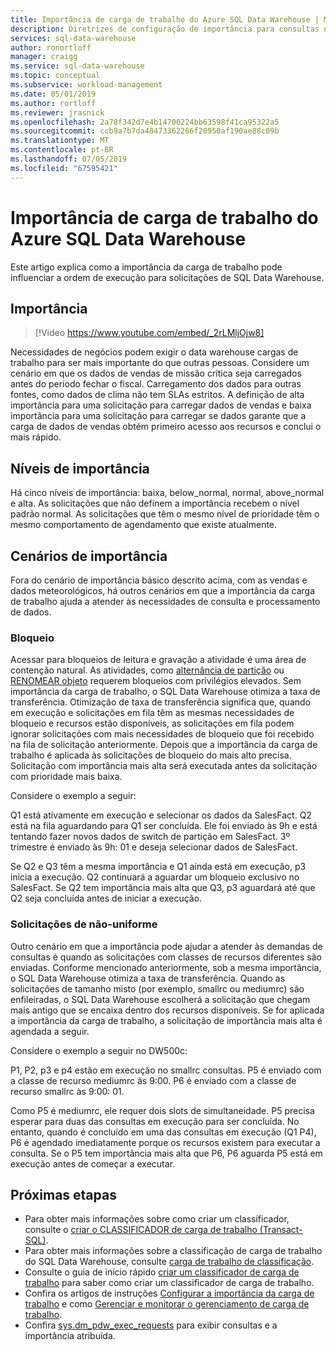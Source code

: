 ```yaml
---
title: Importância de carga de trabalho do Azure SQL Data Warehouse | Microsoft Docs
description: Diretrizes de configuração de importância para consultas no Azure SQL Data Warehouse.
services: sql-data-warehouse
author: ronortloff
manager: craigg
ms.service: sql-data-warehouse
ms.topic: conceptual
ms.subservice: workload-management
ms.date: 05/01/2019
ms.author: rortloff
ms.reviewer: jrasnick
ms.openlocfilehash: 2a78f342d7e4b14700224bb63598f41ca95322a5
ms.sourcegitcommit: ccb9a7b7da48473362266f20950af190ae88c09b
ms.translationtype: MT
ms.contentlocale: pt-BR
ms.lasthandoff: 07/05/2019
ms.locfileid: "67595421"
---
```

# <a name="azure-sql-data-warehouse-workload-importance"></a>Importância de carga de trabalho do Azure SQL Data Warehouse

Este artigo explica como a importância da carga de trabalho pode influenciar a ordem de execução para solicitações de SQL Data Warehouse.

## <a name="importance"></a>Importância

> [!Video https://www.youtube.com/embed/_2rLMljOjw8]

Necessidades de negócios podem exigir o data warehouse cargas de trabalho para ser mais importante do que outras pessoas.  Considere um cenário em que os dados de vendas de missão crítica seja carregados antes do período fechar o fiscal.  Carregamento dos dados para outras fontes, como dados de clima não tem SLAs estritos.   A definição de alta importância para uma solicitação para carregar dados de vendas e baixa importância para uma solicitação para carregar se dados garante que a carga de dados de vendas obtém primeiro acesso aos recursos e conclui o mais rápido.

## <a name="importance-levels"></a>Níveis de importância

Há cinco níveis de importância: baixa, below_normal, normal, above_normal e alta.  As solicitações que não definem a importância recebem o nível padrão normal.  As solicitações que têm o mesmo nível de prioridade têm o mesmo comportamento de agendamento que existe atualmente.

## <a name="importance-scenarios"></a>Cenários de importância

Fora do cenário de importância básico descrito acima, com as vendas e dados meteorológicos, há outros cenários em que a importância da carga de trabalho ajuda a atender às necessidades de consulta e processamento de dados.

### <a name="locking"></a>Bloqueio

Acessar para bloqueios de leitura e gravação a atividade é uma área de contenção natural.  As atividades, como [alternância de partição](/azure/sql-data-warehouse/sql-data-warehouse-tables-partition) ou [RENOMEAR objeto](/sql/t-sql/statements/rename-transact-sql) requerem bloqueios com privilégios elevados.  Sem importância da carga de trabalho, o SQL Data Warehouse otimiza a taxa de transferência.  Otimização de taxa de transferência significa que, quando em execução e solicitações em fila têm as mesmas necessidades de bloqueio e recursos estão disponíveis, as solicitações em fila podem ignorar solicitações com mais necessidades de bloqueio que foi recebido na fila de solicitação anteriormente.  Depois que a importância da carga de trabalho é aplicada às solicitações de bloqueio do mais alto precisa. Solicitação com importância mais alta será executada antes da solicitação com prioridade mais baixa.

Considere o exemplo a seguir:

Q1 está ativamente em execução e selecionar os dados da SalesFact.
Q2 está na fila aguardando para Q1 ser concluída.  Ele foi enviado às 9h e está tentando fazer novos dados de switch de partição em SalesFact.
3º trimestre é enviado às 9h: 01 e deseja selecionar dados de SalesFact.

Se Q2 e Q3 têm a mesma importância e Q1 ainda está em execução, p3 inicia a execução. Q2 continuará a aguardar um bloqueio exclusivo no SalesFact.  Se Q2 tem importância mais alta que Q3, p3 aguardará até que Q2 seja concluída antes de iniciar a execução.

### <a name="non-uniform-requests"></a>Solicitações de não-uniforme

Outro cenário em que a importância pode ajudar a atender às demandas de consultas é quando as solicitações com classes de recursos diferentes são enviadas.  Conforme mencionado anteriormente, sob a mesma importância, o SQL Data Warehouse otimiza a taxa de transferência.  Quando as solicitações de tamanho misto (por exemplo, smallrc ou mediumrc) são enfileiradas, o SQL Data Warehouse escolherá a solicitação que chegam mais antigo que se encaixa dentro dos recursos disponíveis.  Se for aplicada a importância da carga de trabalho, a solicitação de importância mais alta é agendada a seguir.
  
Considere o exemplo a seguir no DW500c:

P1, P2, p3 e p4 estão em execução no smallrc consultas.
P5 é enviado com a classe de recurso mediumrc às 9:00.
P6 é enviado com a classe de recurso smallrc às 9:00: 01.

Como P5 é mediumrc, ele requer dois slots de simultaneidade.  P5 precisa esperar para duas das consultas em execução para ser concluída.  No entanto, quando é concluído em uma das consultas em execução (Q1 P4), P6 é agendado imediatamente porque os recursos existem para executar a consulta.  Se o P5 tem importância mais alta que P6, P6 aguarda P5 está em execução antes de começar a executar.

## <a name="next-steps"></a>Próximas etapas

- Para obter mais informações sobre como criar um classificador, consulte o [criar o CLASSIFICADOR de carga de trabalho (Transact-SQL)](https://docs.microsoft.com/sql/t-sql/statements/create-workload-classifier-transact-sql).  
- Para obter mais informações sobre a classificação de carga de trabalho do SQL Data Warehouse, consulte [carga de trabalho de classificação](sql-data-warehouse-workload-classification.md).  
- Consulte o guia de início rápido [criar um classificador de carga de trabalho](quickstart-create-a-workload-classifier-tsql.md) para saber como criar um classificador de carga de trabalho.
- Confira os artigos de instruções [Configurar a importância da carga de trabalho](sql-data-warehouse-how-to-configure-workload-importance.md) e como [Gerenciar e monitorar o gerenciamento de carga de trabalho](sql-data-warehouse-how-to-manage-and-monitor-workload-importance.md).
- Confira [sys.dm_pdw_exec_requests](/sql/relational-databases/system-dynamic-management-views/sys-dm-pdw-exec-requests-transact-sql) para exibir consultas e a importância atribuída.
